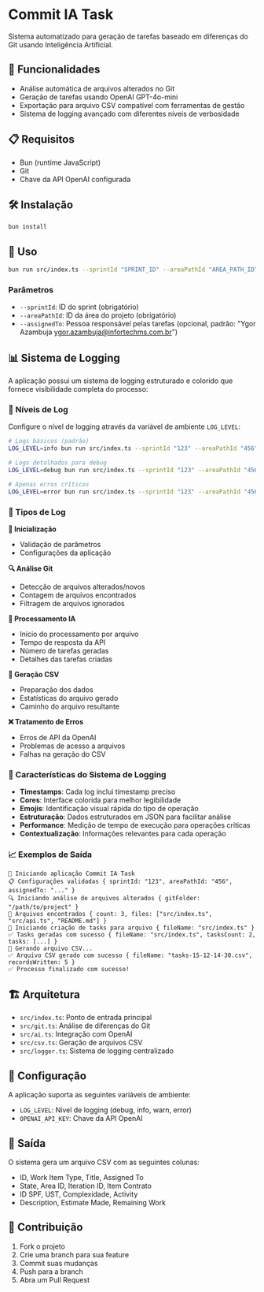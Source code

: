 # Commit IA Task

Sistema automatizado para geração de tarefas baseado em diferenças do Git usando Inteligência Artificial.

## 🚀 Funcionalidades

- Análise automática de arquivos alterados no Git
- Geração de tarefas usando OpenAI GPT-4o-mini
- Exportação para arquivo CSV compatível com ferramentas de gestão
- Sistema de logging avançado com diferentes níveis de verbosidade

## 📋 Requisitos

- Bun (runtime JavaScript)
- Git
- Chave da API OpenAI configurada

## 🛠 Instalação

```bash
bun install
```

## 🎯 Uso

```bash
bun run src/index.ts --sprintId "SPRINT_ID" --areaPathId "AREA_PATH_ID" [--assignedTo "Nome <email>"]
```

### Parâmetros

- `--sprintId`: ID do sprint (obrigatório)
- `--areaPathId`: ID da área do projeto (obrigatório)  
- `--assignedTo`: Pessoa responsável pelas tarefas (opcional, padrão: "Ygor Azambuja <ygor.azambuja@infortechms.com.br>")

## 📊 Sistema de Logging

A aplicação possui um sistema de logging estruturado e colorido que fornece visibilidade completa do processo:

### 🎨 Níveis de Log

Configure o nível de logging através da variável de ambiente `LOG_LEVEL`:

```bash
# Logs básicos (padrão)
LOG_LEVEL=info bun run src/index.ts --sprintId "123" --areaPathId "456"

# Logs detalhados para debug
LOG_LEVEL=debug bun run src/index.ts --sprintId "123" --areaPathId "456"

# Apenas erros críticos  
LOG_LEVEL=error bun run src/index.ts --sprintId "123" --areaPathId "456"
```

### 📝 Tipos de Log

**🚀 Inicialização**
- Validação de parâmetros
- Configurações da aplicação

**🔍 Análise Git**
- Detecção de arquivos alterados/novos
- Contagem de arquivos encontrados
- Filtragem de arquivos ignorados

**🤖 Processamento IA**
- Início do processamento por arquivo
- Tempo de resposta da API
- Número de tarefas geradas
- Detalhes das tarefas criadas

**📝 Geração CSV**
- Preparação dos dados
- Estatísticas do arquivo gerado
- Caminho do arquivo resultante

**❌ Tratamento de Erros**
- Erros de API da OpenAI
- Problemas de acesso a arquivos
- Falhas na geração do CSV

### 🔧 Características do Sistema de Logging

- **Timestamps**: Cada log inclui timestamp preciso
- **Cores**: Interface colorida para melhor legibilidade
- **Emojis**: Identificação visual rápida do tipo de operação
- **Estruturação**: Dados estruturados em JSON para facilitar análise
- **Performance**: Medição de tempo de execução para operações críticas
- **Contextualização**: Informações relevantes para cada operação

### 📈 Exemplos de Saída

```
🚀 Iniciando aplicação Commit IA Task
📋 Configurações validadas { sprintId: "123", areaPathId: "456", assignedTo: "..." }
🔍 Iniciando análise de arquivos alterados { gitFolder: "/path/to/project" }
📁 Arquivos encontrados { count: 3, files: ["src/index.ts", "src/api.ts", "README.md"] }
🤖 Iniciando criação de tasks para arquivo { fileName: "src/index.ts" }
✅ Tasks geradas com sucesso { fileName: "src/index.ts", tasksCount: 2, tasks: [...] }
📝 Gerando arquivo CSV...
✅ Arquivo CSV gerado com sucesso { fileName: "tasks-15-12-14-30.csv", recordsWritten: 5 }
✅ Processo finalizado com sucesso!
```

## 🏗 Arquitetura

- `src/index.ts`: Ponto de entrada principal
- `src/git.ts`: Análise de diferenças do Git
- `src/ai.ts`: Integração com OpenAI
- `src/csv.ts`: Geração de arquivos CSV
- `src/logger.ts`: Sistema de logging centralizado

## 🔧 Configuração

A aplicação suporta as seguintes variáveis de ambiente:

- `LOG_LEVEL`: Nível de logging (debug, info, warn, error)
- `OPENAI_API_KEY`: Chave da API OpenAI

## 📄 Saída

O sistema gera um arquivo CSV com as seguintes colunas:

- ID, Work Item Type, Title, Assigned To
- State, Area ID, Iteration ID, Item Contrato
- ID SPF, UST, Complexidade, Activity
- Description, Estimate Made, Remaining Work

## 🤝 Contribuição

1. Fork o projeto
2. Crie uma branch para sua feature
3. Commit suas mudanças
4. Push para a branch
5. Abra um Pull Request
